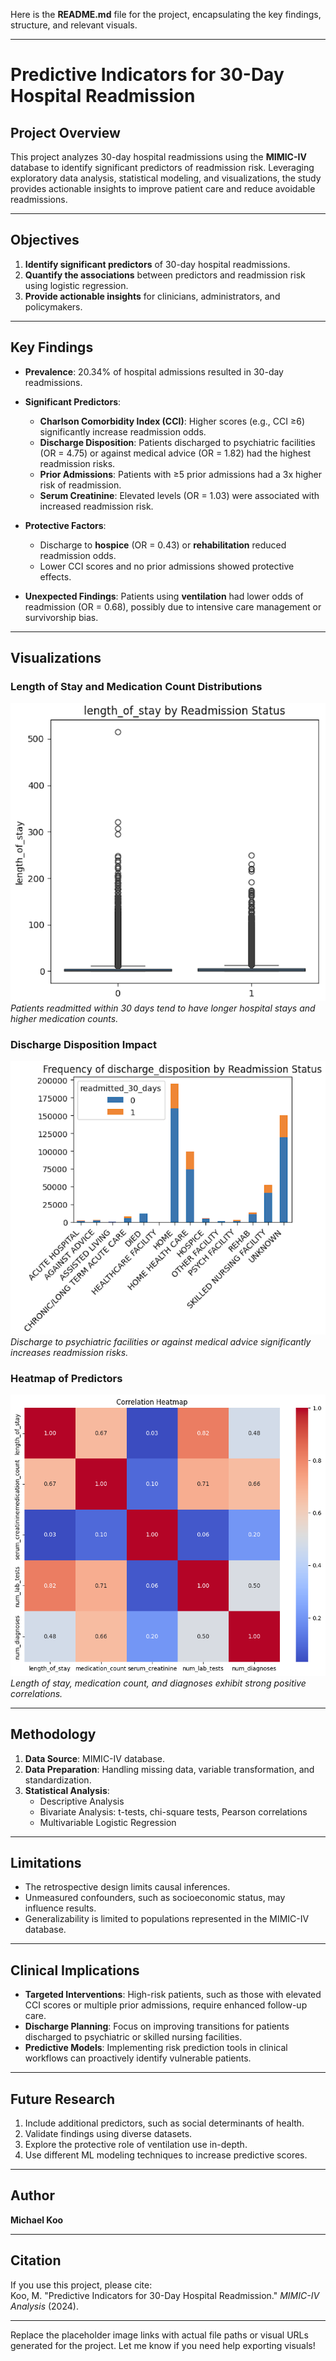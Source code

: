 Here is the **README.md** file for the project, encapsulating the key findings, structure, and relevant visuals.

---

# Predictive Indicators for 30-Day Hospital Readmission  

## Project Overview  

This project analyzes 30-day hospital readmissions using the **MIMIC-IV** database to identify significant predictors of readmission risk. Leveraging exploratory data analysis, statistical modeling, and visualizations, the study provides actionable insights to improve patient care and reduce avoidable readmissions.

---

## Objectives  

1. **Identify significant predictors** of 30-day hospital readmissions.  
2. **Quantify the associations** between predictors and readmission risk using logistic regression.  
3. **Provide actionable insights** for clinicians, administrators, and policymakers.  

---

## Key Findings  

- **Prevalence**: 20.34% of hospital admissions resulted in 30-day readmissions.  
- **Significant Predictors**:  
   - **Charlson Comorbidity Index (CCI)**: Higher scores (e.g., CCI ≥6) significantly increase readmission odds.  
   - **Discharge Disposition**: Patients discharged to psychiatric facilities (OR = 4.75) or against medical advice (OR = 1.82) had the highest readmission risks.  
   - **Prior Admissions**: Patients with ≥5 prior admissions had a 3x higher risk of readmission.  
   - **Serum Creatinine**: Elevated levels (OR = 1.03) were associated with increased readmission risk.  

- **Protective Factors**:  
   - Discharge to **hospice** (OR = 0.43) or **rehabilitation** reduced readmission odds.  
   - Lower CCI scores and no prior admissions showed protective effects.  

- **Unexpected Findings**: Patients using **ventilation** had lower odds of readmission (OR = 0.68), possibly due to intensive care management or survivorship bias.  

---

## Visualizations  

### Length of Stay and Medication Count Distributions  
![Figure 1: Box Plot for Length of Stay](results/plots/LOS_boxplot.png)  
*Patients readmitted within 30 days tend to have longer hospital stays and higher medication counts.*  

### Discharge Disposition Impact  
![Figure 2: Discharge Disposition Stacked Bar Plot](results/plots/DicD_barplot.png)  
*Discharge to psychiatric facilities or against medical advice significantly increases readmission risks.*  

### Heatmap of Predictors  
![Figure 3: Correlation Heatmap](results/plots/Correlation_heatmap.png)  
*Length of stay, medication count, and diagnoses exhibit strong positive correlations.*  

---

## Methodology  

1. **Data Source**: MIMIC-IV database.  
2. **Data Preparation**: Handling missing data, variable transformation, and standardization.  
3. **Statistical Analysis**:  
   - Descriptive Analysis  
   - Bivariate Analysis: t-tests, chi-square tests, Pearson correlations  
   - Multivariable Logistic Regression  

---

## Limitations  

- The retrospective design limits causal inferences.  
- Unmeasured confounders, such as socioeconomic status, may influence results.  
- Generalizability is limited to populations represented in the MIMIC-IV database.  

---

## Clinical Implications  

- **Targeted Interventions**: High-risk patients, such as those with elevated CCI scores or multiple prior admissions, require enhanced follow-up care.  
- **Discharge Planning**: Focus on improving transitions for patients discharged to psychiatric or skilled nursing facilities.  
- **Predictive Models**: Implementing risk prediction tools in clinical workflows can proactively identify vulnerable patients.  

---

## Future Research  

1. Include additional predictors, such as social determinants of health.  
2. Validate findings using diverse datasets.  
3. Explore the protective role of ventilation use in-depth.  
4. Use different ML modeling techniques to increase predictive scores.

---

## Author  

**Michael Koo**  

---

## Citation  

If you use this project, please cite:  
Koo, M. "Predictive Indicators for 30-Day Hospital Readmission." *MIMIC-IV Analysis* (2024).  

---

Replace the placeholder image links with actual file paths or visual URLs generated for the project. Let me know if you need help exporting visuals!
